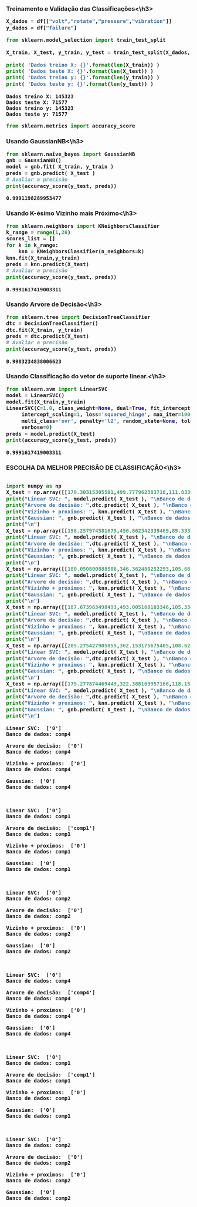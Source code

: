 <h3>Treinamento e Validação das Classificações<\h3>
    
    
```python
X_dados = df[["volt","rotate","pressure","vibration"]]
y_dados = df["failure"]
```


```python
from sklearn.model_selection import train_test_split
```


```python
X_train, X_test, y_train, y_test = train_test_split(X_dados, y_dados, test_size=0.33, random_state=42)

print( 'Dados treino X: {}'.format(len(X_train)) )
print( 'Dados teste X: {}'.format(len(X_test)) )
print( 'Dados treino y: {}'.format(len(y_train)) )
print( 'Dados teste y: {}'.format(len(y_test)) )
```

    Dados treino X: 145323
    Dados teste X: 71577
    Dados treino y: 145323
    Dados teste y: 71577
    


```python
from sklearn.metrics import accuracy_score
```


<h3>Usando GaussianNB<\h3>



```python
from sklearn.naive_bayes import GaussianNB
gnb = GaussianNB()
model = gnb.fit( X_train, y_train )
preds = gnb.predict( X_test )
# Avaliar a precisão
print(accuracy_score(y_test, preds))

```

    0.9991198289953477
    
<h3>Usando K-ésimo Vizinho mais Próximo<\h3>

```python
from sklearn.neighbors import KNeighborsClassifier
k_range = range(1,26)
scores_list = []
for k in k_range:
    knn = KNeighborsClassifier(n_neighbors=k)
knn.fit(X_train,y_train)
preds = knn.predict(X_test)
# Avaliar a precisão
print(accuracy_score(y_test, preds))

```

    0.9991617419003311
    
<h3>Usando Arvore de Decisão<\h3>

```python
from sklearn.tree import DecisionTreeClassifier
dtc = DecisionTreeClassifier()
dtc.fit(X_train, y_train)
preds = dtc.predict(X_test)
# Avaliar a precisão
print(accuracy_score(y_test, preds))

```

    0.9983234838006623
    
<h3>Usando Classificação do vetor de suporte linear.<\h3>

```python
from sklearn.svm import LinearSVC
model = LinearSVC()
model.fit(X_train,y_train)
LinearSVC(C=1.0, class_weight=None, dual=True, fit_intercept=True,
     intercept_scaling=1, loss='squared_hinge', max_iter=1000,
     multi_class='ovr', penalty='l2', random_state=None, tol=0.0001,
     verbose=0)
preds = model.predict(X_test)
print(accuracy_score(y_test, preds))

```

    0.9991617419003311

    
<h3>ESCOLHA DA MELHOR PRECISÃO DE CLASSIFICAÇÃO<\h3>

```python

import numpy as np
X_test = np.array([[179.30315305501,499.777962383718,111.833027646993,52.3830967199205]])
print("Linear SVC: ", model.predict( X_test ), "\nBanco de dados: comp4\n")
print("Arvore de decisão: ",dtc.predict( X_test ), "\nBanco de dados: comp4\n")
print("Vizinho + proximos: ", knn.predict( X_test ), "\nBanco de dados: comp4\n")
print("Gaussian: ", gnb.predict( X_test ), "\nBanco de dados: comp4\n")
print("\n")
X_test = np.array([[198.257974581675,456.862342339469,89.3339950053984,38.6718999063224]])
print("Linear SVC: ", model.predict( X_test ), "\nBanco de dados: comp1\n")
print("Arvore de decisão: ",dtc.predict( X_test ), "\nBanco de dados: comp1\n")
print("Vizinho + proximos: ", knn.predict( X_test ), "\nBanco de dados: comp1\n")
print("Gaussian: ", gnb.predict( X_test ), "\nBanco de dados: comp1\n")
print("\n")
X_test = np.array([[180.050800888506,346.362480252293,105.661163515464,39.2180547849819]])
print("Linear SVC: ", model.predict( X_test ), "\nBanco de dados: comp2\n")
print("Arvore de decisão: ",dtc.predict( X_test ), "\nBanco de dados: comp2\n")
print("Vizinho + proximos: ", knn.predict( X_test ), "\nBanco de dados: comp2\n")
print("Gaussian: ", gnb.predict( X_test ), "\nBanco de dados: comp2\n")
print("\n")
X_test = np.array([[187.673963498493,493.005160103346,105.334392333578,53.9639607034682]])
print("Linear SVC: ", model.predict( X_test ), "\nBanco de dados: comp4\n")
print("Arvore de decisão: ",dtc.predict( X_test ), "\nBanco de dados: comp4\n")
print("Vizinho + proximos: ", knn.predict( X_test ), "\nBanco de dados: comp4\n")
print("Gaussian: ", gnb.predict( X_test ), "\nBanco de dados: comp4\n")
print("\n")
X_test = np.array([[205.275427905855,362.153175675405,108.623106487313,47.7113737781357]])
print("Linear SVC: ", model.predict( X_test ), "\nBanco de dados: comp1\n")
print("Arvore de decisão: ",dtc.predict( X_test ), "\nBanco de dados: comp1\n")
print("Vizinho + proximos: ", knn.predict( X_test ), "\nBanco de dados: comp1\n")
print("Gaussian: ", gnb.predict( X_test ), "\nBanco de dados: comp1\n")
print("\n")
X_test = np.array([[179.277874469449,322.388169957166,118.15393419358,47.4158846916956]])
print("Linear SVC: ", model.predict( X_test ), "\nBanco de dados: comp2\n")
print("Arvore de decisão: ",dtc.predict( X_test ), "\nBanco de dados: comp2\n")
print("Vizinho + proximos: ", knn.predict( X_test ), "\nBanco de dados: comp2\n")
print("Gaussian: ", gnb.predict( X_test ), "\nBanco de dados: comp2\n")
print("\n")
```    
    
    Linear SVC:  ['0'] 
    Banco de dados: comp4
    
    Arvore de decisão:  ['0'] 
    Banco de dados: comp4
    
    Vizinho + proximos:  ['0'] 
    Banco de dados: comp4
    
    Gaussian:  ['0'] 
    Banco de dados: comp4
    
    
    
    Linear SVC:  ['0'] 
    Banco de dados: comp1
    
    Arvore de decisão:  ['comp1'] 
    Banco de dados: comp1
    
    Vizinho + proximos:  ['0'] 
    Banco de dados: comp1
    
    Gaussian:  ['0'] 
    Banco de dados: comp1
    
    
    
    Linear SVC:  ['0'] 
    Banco de dados: comp2
    
    Arvore de decisão:  ['0'] 
    Banco de dados: comp2
    
    Vizinho + proximos:  ['0'] 
    Banco de dados: comp2
    
    Gaussian:  ['0'] 
    Banco de dados: comp2
    
    
    
    Linear SVC:  ['0'] 
    Banco de dados: comp4
    
    Arvore de decisão:  ['comp4'] 
    Banco de dados: comp4
    
    Vizinho + proximos:  ['0'] 
    Banco de dados: comp4
    
    Gaussian:  ['0'] 
    Banco de dados: comp4
    
    
    
    Linear SVC:  ['0'] 
    Banco de dados: comp1
    
    Arvore de decisão:  ['comp1'] 
    Banco de dados: comp1
    
    Vizinho + proximos:  ['0'] 
    Banco de dados: comp1
    
    Gaussian:  ['0'] 
    Banco de dados: comp1
    
    
    
    Linear SVC:  ['0'] 
    Banco de dados: comp2
    
    Arvore de decisão:  ['0'] 
    Banco de dados: comp2
    
    Vizinho + proximos:  ['0'] 
    Banco de dados: comp2
    
    Gaussian:  ['0'] 
    Banco de dados: comp2
    
    
    
    


```python

```
